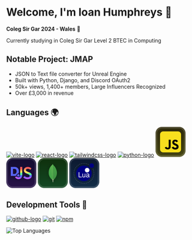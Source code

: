 # Welcome, I'm Ioan Humphreys 👋

**Coleg Sir Gar 2024 - Wales** 📌

Currently studying in Coleg Sir Gar Level 2 BTEC in Computing

## Notable Project: JMAP

- JSON to Text file converter for Unreal Engine
- Built with Python, Django, and Discord OAuth2
- 50k+ views, 1,400+ members, Large Influencers Recognized
- Over £3,000 in revenue

## Languages 🌍
[![vite-logo](https://github.com/user-attachments/assets/cb9ef3ca-c2d7-45d1-976c-f045436b4e0f)](https://vite.dev/)
[![react-logo](https://github.com/user-attachments/assets/d26fb075-af79-47b8-bf24-031f5d4a1f3f)](https://react.dev/)
[![tailwindcss-logo](https://github.com/user-attachments/assets/4dbcf251-269e-4b88-8b27-4d4e7bff6943)](https://tailwindcss.com/)
[![python-logo](https://github.com/user-attachments/assets/7acdb88e-88b1-4a0e-bc35-a84eae08bd37)](https://www.python.org/)
[![js-logo](https://raw.githubusercontent.com/IoanHumphreys/IoanHumphreys/5a8ca06bb3439fca725aa719c3a281ccc084dea5/assets/js-logo.svg)](https://www.javascript.com/)
[![djs-logo](https://raw.githubusercontent.com/IoanHumphreys/IoanHumphreys/5a8ca06bb3439fca725aa719c3a281ccc084dea5/assets/discordjs-logo.svg)](https://www.javascript.com/)
[![mongodb-logo](https://raw.githubusercontent.com/IoanHumphreys/IoanHumphreys/5a8ca06bb3439fca725aa719c3a281ccc084dea5/assets/mongo.svg)](https://www.mongodb.com/)
[![lua-logo](https://raw.githubusercontent.com/IoanHumphreys/IoanHumphreys/ab1954cb8e8cbe6a9448dce1d4ddda0e99897957/assets/lua-logo.svg)](https://www.lua.org/)

## Development Tools 🔨
[![github-logo](https://github.com/user-attachments/assets/53f3314e-1095-4187-ac35-b6a98350403f)](https://github.com/IoanHumphreys/IoanHumphreys)
[<img alt="git" height="40" src="https://cdn.jsdelivr.net/npm/@intergrav/devins-badges@3/assets/compact-minimal/available/git_vector.svg">](https://git-scm.com/)
[<img alt="npm" height="40" src="https://cdn.jsdelivr.net/npm/@intergrav/devins-badges@3/assets/compact-minimal/available/npm_vector.svg">](https://www.npmjs.com/)

<img src="https://github-readme-stats.vercel.app/api/top-langs?username=IoanHumphreys&show_icons=true&locale=en&layout=compact&theme=prussian" alt="Top Languages" />

